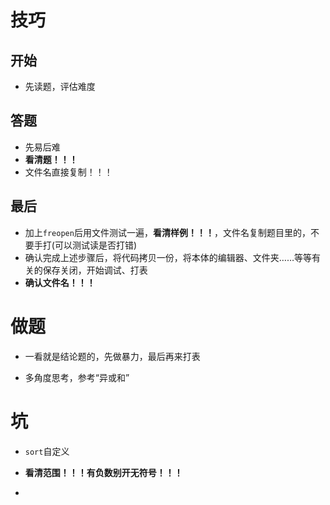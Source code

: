 # 技巧

## 开始

- 先读题，评估难度

## 答题

- 先易后难
- **看清题！！！**
- 文件名直接复制！！！

## 最后

- 加上`freopen`后用文件测试一遍，**看清样例！！！**，文件名复制题目里的，不要手打(可以测试读是否打错)
- 确认完成上述步骤后，将代码拷贝一份，将本体的编辑器、文件夹……等等有关的保存关闭，开始调试、打表
- **确认文件名！！！**

# 做题

- 一看就是结论题的，先做暴力，最后再来打表

- 多角度思考，参考“异或和”

# 坑

- `sort`自定义

- **看清范围！！！**有负数别开**无符号！！！**
- 